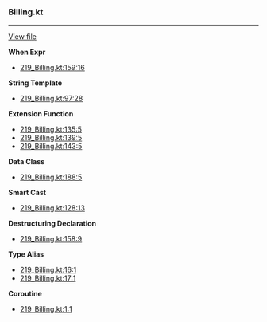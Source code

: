 ### Billing.kt
---
[View file](../../precision_analyzed/219_Billing.kt)

**When Expr**

 - [219_Billing.kt:159:16](../../precision_analyzed/219_Billing.kt#L159)

**String Template**

 - [219_Billing.kt:97:28](../../precision_analyzed/219_Billing.kt#L97)

**Extension Function**

 - [219_Billing.kt:135:5](../../precision_analyzed/219_Billing.kt#L135)
 - [219_Billing.kt:139:5](../../precision_analyzed/219_Billing.kt#L139)
 - [219_Billing.kt:143:5](../../precision_analyzed/219_Billing.kt#L143)

**Data Class**

 - [219_Billing.kt:188:5](../../precision_analyzed/219_Billing.kt#L188)

**Smart Cast**

 - [219_Billing.kt:128:13](../../precision_analyzed/219_Billing.kt#L128)

**Destructuring Declaration**

 - [219_Billing.kt:158:9](../../precision_analyzed/219_Billing.kt#L158)

**Type Alias**

 - [219_Billing.kt:16:1](../../precision_analyzed/219_Billing.kt#L16)
 - [219_Billing.kt:17:1](../../precision_analyzed/219_Billing.kt#L17)

**Coroutine**

 - [219_Billing.kt:1:1](../../precision_analyzed/219_Billing.kt#L1)
